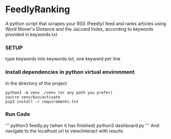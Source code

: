 # FeedlyRanking
A python script that scrapes your RSS (Feedly) feed and ranks articles using Word Mover's Distance and the Jaccard Index, according to keywords provided in keywords.txt

### SETUP
type keywords into keywords.txt, one keyword per line
### Install dependencies in python virtual environment
In the directory of the project
```
python3 -m venv ./venv (or any path you prefer)
source venv/bin/activate
pip3 install -r requirements.txt
```
### Run Code
'''
python3 feedly.py
(when it has finished)
python3 dashboard.py
'''
And navigate to the localhost url to view/interact with results

